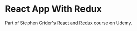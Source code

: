 # React App With Redux

Part of Stephen Grider's [React and Redux](https://www.udemy.com/react-redux/) course on Udemy.